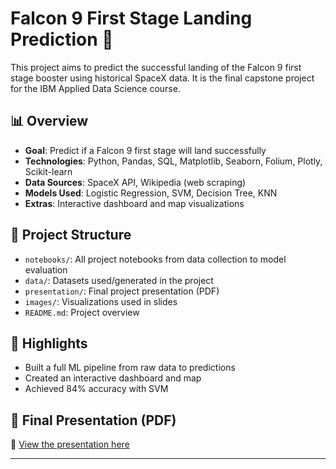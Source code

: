 # Falcon 9 First Stage Landing Prediction 🚀

This project aims to predict the successful landing of the Falcon 9 first stage booster using historical SpaceX data. It is the final capstone project for the IBM Applied Data Science course.

## 📊 Overview

- **Goal**: Predict if a Falcon 9 first stage will land successfully
- **Technologies**: Python, Pandas, SQL, Matplotlib, Seaborn, Folium, Plotly, Scikit-learn
- **Data Sources**: SpaceX API, Wikipedia (web scraping)
- **Models Used**: Logistic Regression, SVM, Decision Tree, KNN
- **Extras**: Interactive dashboard and map visualizations

## 📁 Project Structure

- `notebooks/`: All project notebooks from data collection to model evaluation
- `data/`: Datasets used/generated in the project
- `presentation/`: Final project presentation (PDF)
- `images/`: Visualizations used in slides
- `README.md`: Project overview

## 🧠 Highlights

- Built a full ML pipeline from raw data to predictions
- Created an interactive dashboard and map
- Achieved 84% accuracy with SVM

## 📎 Final Presentation (PDF)
🔗 [View the presentation here](./presentation/Presentation.pdf)

---
